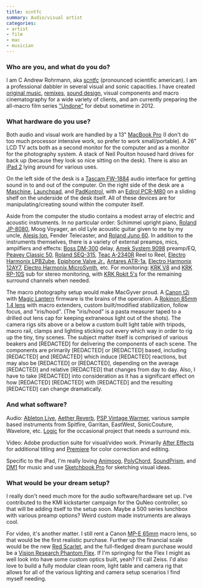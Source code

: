 ```yaml
---
title: scntfc
summary: Audio/visual artist
categories:
- artist
- film
- mac
- musician
---
```


### Who are you, and what do you do?

I am C Andrew Rohrmann, aka [scntfc](http://cargocollective.com/scntfc "C's website.") (pronounced scientific american). I am a professional dabbler in several visual and sonic capacities. I have created [original music](http://www.youtube.com/watch?v=-7fudSMOva4 "The trailer for 'Zombies of Mass Destruction' on YouTube."), [remixes](http://vimeo.com/17420257/ "A remix of Bob Dylan's 'Master of War' for Crackdown 2, on Vimeo."), [sound design](http://cargocollective.com/scntfc/Microsoft-Xbox-Dashboard "C's post on the Xbox dashboard."), visual components and macro cinematography for a wide variety of clients, and am currently preparing the all-macro film series ["Undone"](http://vimeo.com/21348086/ "A mini-film from 'Undone', on Vimeo.") for debut sometime in 2012.

### What hardware do you use?

Both audio and visual work are handled by a 13" [MacBook Pro][macbook-pro] (I don't do too much processor intensive work, so prefer to work small/portable). A 26" LCD TV acts both as a second monitor for the computer and as a monitor for the photography system. A stack of Neil Poulton housed hard drives for back up (because they look so nice sitting on the desk). There is also an [iPad 2][ipad-2] lying around for various uses.

On the left side of the desk is a [Tascam FW-1884][fw-1884] audio interface for getting sound in to and out of the computer. On the right side of the desk are a [Maschine][], [Launchpad][], and [PadKontrol][], with an [Edirol PCR-M80][pcr-m80] on a sliding shelf on the underside of the desk itself. All of these devices are for manipulating/creating sound within the computer itself.

Aside from the computer the studio contains a modest array of electric and acoustic instruments. In no particular order: Schimmel upright piano, [Roland JP-8080][jp-8080], Moog Voyager, an old Lyle acoustic guitar given to me by my uncle, [Alesis Ion][ion.2], Fender Telecaster, and [Roland Juno 60][juno-60]. In addition to the instruments themselves, there is a variety of external preamps, mics, ampilfiers and effects: [Boss DM-300][dm-300] delay, [Amek System 9098][system-9098] preamp/EQ, [Peavey Classic 50][classic-50-212], [Roland SEQ-315][seq-315], [Teac A-2340R][a-2340r] Reel to Reel, [Electro Harmonix LPB2ube][lpb-2ube], [Epiphone Valve Jr.][valve-junior], [Antares ATR-1a][atr-1a], [Electro Harmonix 12AY7][12ay7], [Electro Harmonix MicroSynth][micro-synthesizer], etc. For monitoring: [KRK V8][v8] and [KRK RP-10S][10s] sub for stereo monitoring, with [KRK Rokit 5's][rokit-5] for the remaining surround channels when needed.

The macro photography setup would make MacGyver proud. A [Canon t2i][eos-rebel-t2i] with [Magic Lantern][magic-lantern] firmware is the brains of the operation. A [Rokinon 85mm 1.4 lens][85m-p-85mm-f1.4] with macro extenders, custom built/modified stabilization, follow focus, and "iris/hood". (The "iris/hood" is a pasta measurer taped to a drilled out lens cap for keeping extraneous light out of the shots). The camera rigs sits above or a below a custom built light table with tripods, macro rail, clamps and lighting sticking out every which way in order to rig up the tiny, tiny scenes. The subject matter itself is comprised of various beakers and \[REDACTED\] for delivering the components of each scene. The components are primarily \[REDACTED\] or \[REDACTED\] based, including \[REDACTED\] and \[REDACTED\] which induce \[REDACTED\] reactions, but may also be \[REDACTED\] or \[REDACTED\], depending on the average \[REDACTED\] and relative \[REDACTED\] that changes from day to day. Also, I have to take \[REDACTED\] into consideration as it has a significant effect on how \[REDACTED\] \[REDACTED\] with \[REDACTED\] and the resulting \[REDACTED\] can change dramatically.

### And what software?

Audio: [Ableton Live][live], [Aether Reverb][aether], [PSP Vintage Warmer][vintage-warmer], various sample based instruments from Spitfire, Garritan, EastWest, SonicCouture, Wavelore, etc. [Logic][logic-pro] for the occasional project that needs a surround mix.

Video: Adobe production suite for visual/video work. Primarily [After Effects][after-effects] for additional titling and [Premiere][] for color correction and editing.

Specific to the iPad, I'm really loving [Animoog][animoog-ios], [PolyChord][polychord-ios], [SoundPrism][soundprism-ios], and [DM1][dm1-ios] for music and use [Sketchbook Pro][sketchbook-pro-ios] for sketching visual ideas.

### What would be your dream setup?

I really don't need much more for the audio software/hardware set up. I've contributed to the KMI kickstarter campaign for the QuNeo controller, so that will be adding itself to the setup soon. Maybe a 500 series lunchbox with various preamp options? Weird custom made instruments are always cool.

For video, it's another matter. I still rent a Canon [MP-E 65mm][mp-e-65mm-f2.8-1-5x] macro lens, so that would be the first realistic purchase. Further up the financial scale would be the new [Red Scarlet][scarlet], and the full-fledged dream purchase would be a [Vision Research Phantom Flex][phantom-flex]. If I'm springing for the Flex I might as well look into have some custom optics built, yeah? I'll call Zeiss. I'd also love to build a fully modular clean room, light table and camera rig that allows for all of the various lighting and camera setup scenarios I find myself needing.

[rokit-5]: http://www.krksys.com/krk-studio-monitor-speakers/rokit/rokit-5.html "Studio monitors."
[85m-p-85mm-f1.4]: https://www.amazon.com/Rokinon-85M-P-Aspherical-Pentax-Black/dp/B0025F4AWW "A DSLR lens."
[10s]: http://www.krksys.com/krk-subwoofers/10s.html "A subwoofer."
[12ay7]: https://www.ehx.com/products/12ay7-mic-pre "A mic preamp."
[ipad-2]: https://www.apple.com/ipad/ "A tablet device."
[ion.2]: http://www.vintagesynth.com/misc/ion.php "A synthesizer."
[system-9098]: http://www.amek.com/products/dma/index.html "A dual mic amp."
[seq-315]: http://www.matrixsynth.com/2011/09/roland-seq-315-analog-stereo-graphic-eq.html "A graphic equaliser."
[scarlet]: http://www.red.com/products/scarlet "A high-end 4k digital video camera."
[a-2340r]: https://vimeo.com/8220643 "A reel to reel machine."
[atr-1a]: https://www.soundonsound.com/sos/oct98/articles/antares.html "A hardware implementation of Auto-Tune."
[fw-1884]: http://tascam.com/product/fw-1884/ "An audio/MIDI interface and control surface."
[mp-e-65mm-f2.8-1-5x]: https://www.amazon.com/Canon-MP-E-65mm-Macro-Cameras/dp/B00009XVD5 "A DSLR macro lens."
[macbook-pro]: https://www.apple.com/macbook-pro/ "A laptop."
[maschine]: https://www.native-instruments.com/en/products/maschine/production-systems/maschine/ "A tactile sequencer and sampler."
[micro-synthesizer]: https://www.ehx.com/products/micro-synthesizer "Synth sounds creation hardware."
[jp-8080]: http://www.rolandus.com/products/details/268 "A synth module."
[juno-60]: https://en.wikipedia.org/wiki/Roland_Juno-60 "A synthesizer."
[classic-50-212]: https://peavey.com/products/index.cfm/item/801/116331/Classic&reg;50212 "A guitar amp."
[dm-300]: http://www.crazyanalog.com/menu/DM300B.htm "A delay machine."
[valve-junior]: https://en.wikipedia.org/wiki/Epiphone_Valve_Junior "A guitar amp."
[v8]: http://www.mio.co.za/article/krk-v8-studio-monitor-2007-08-21 "Studio monitor speakers."
[eos-rebel-t2i]: https://en.wikipedia.org/wiki/Canon_EOS_550D "An 18 megapixel camera."
[lpb-2ube]: https://www.ehx.com/products/lpb-2ube "A line-level preamp."
[launchpad]: http://us.novationmusic.com/midi-controllers-digital-dj/launchpad "A controller for Ableton Live."
[padkontrol]: http://www.korg.com/us/products/controllers/padkontrol/ "A MIDI studio controller."
[pcr-m80]: http://www.rolandus.com/products/details/707 "A USB MIDI keyboard."
[phantom-flex]: http://www.visionresearch.com/Products/High-Speed-Cameras/Phantom-Flex/ "A super high-end video camera."
[soundprism-ios]: http://audanika.com/ "A unique music creation app."
[sketchbook-pro-ios]: https://www.sketchbook.com/mobile "A drawing app."
[after-effects]: https://www.adobe.com/products/aftereffects.html "Motion graphics and video editing software."
[aether]: http://www.2caudio.com/products/aether/ "A reverb plugin."
[animoog-ios]: https://www.moogmusic.com/products/apps/animoog "A synthesizer for iOS."
[magic-lantern]: http://magiclantern.wikia.com/wiki/Magic_Lantern_Firmware_Wiki "Custom firmware for high-end Canon cameras."
[dm1-ios]: http://fingerlab.net/portfolio/dm1 "A drum machine app."
[vintage-warmer]: http://www.pspaudioware.com/plugins/dynamic_processors/psp_vintagewarmer2/ "An analog-style compressor/limiter plugin."
[live]: https://www.ableton.com/en/live/ "Musical creation software."
[logic-pro]: https://www.apple.com/logic-pro/ "A professional audio application for the Mac."
[polychord-ios]: http://polychordapp.com/ "A music creation app."
[premiere]: https://www.adobe.com/products/premiere.html "A video editing suite."
